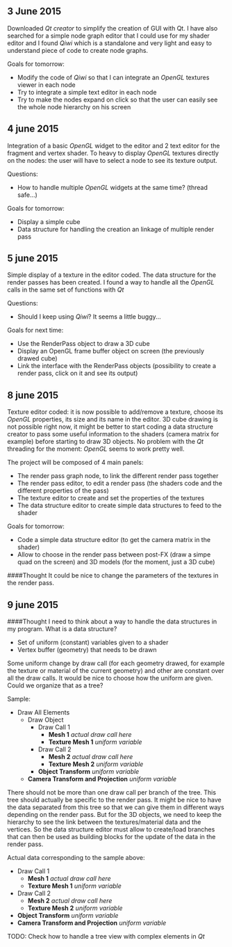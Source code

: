## 3 June 2015
Downloaded _Qt creator_ to simplify the creation of GUI with Qt.
I have also searched for a simple node graph editor that I could use for my shader editor and I found _Qiwi_ which is a standalone and very light and easy to understand piece of code to create node graphs.

Goals for tomorrow:
- Modify the code of _Qiwi_ so that I can integrate an _OpenGL_ textures viewer in each node
- Try to integrate a simple text editor in each node
- Try to make the nodes expand on click so that the user can easily see the whole node hierarchy on his screen

## 4 june 2015
Integration of a basic _OpenGL_ widget to the editor and 2 text editor for the fragment and vertex shader.
To heavy to display _OpenGL_ textures directly on the nodes: the user will have to select a node to see its texture output.

Questions:
- How to handle multiple _OpenGL_ widgets at the same time? (thread safe...)

Goals for tomorrow:
- Display a simple cube
- Data structure for handling the creation an linkage of multiple render pass

## 5 june 2015
Simple display of a texture in the editor coded.
The data structure for the render passes has been created.
I found a way to handle all the _OpenGL_ calls in the same set of functions with _Qt_

Questions:
- Should I keep using _Qiwi_? It seems a little buggy...

Goals for next time:
- Use the RenderPass object to draw a 3D cube
- Display an OpenGL frame buffer object on screen (the previously drawed cube)
- Link the interface with the RenderPass objects (possibility to create a render pass, click on it and see its output)

## 8 june 2015
Texture editor coded: it is now possible to add/remove a texture, choose its _OpenGL_ properties, its size and its name in the editor.
3D cube drawing is not possible right now, it might be better to start coding a data structure creator to pass some useful information to the shaders (camera matrix for example) before starting to draw 3D objects.
No problem with the _Qt_ threading for the moment: _OpenGL_ seems to work pretty well.

The project will be composed of 4 main panels:
- The render pass graph node, to link the different render pass together
- The render pass editor, to edit a render pass (the shaders code and the different properties of the pass)
- The texture editor to create and set the properties of the textures
- The data structure editor to create simple data structures to feed to the shader

Goals for tomorrow:
- Code a simple data structure editor (to get the camera matrix in the shader)
- Allow to choose in the render pass between post-FX (draw a simpe quad on the screen) and 3D models (for the moment, just a 3D cube)

####Thought
It could be nice to change the parameters of the textures in the render pass.

## 9 june 2015

####Thought
I need to think about a way to handle the data structures in my program.
What is a data structure?
- Set of uniform (constant) variables given to a shader
- Vertex buffer (geometry) that needs to be drawn

Some uniform change by draw call (for each geometry drawed, for example the texture or material of the current geometry) and other are constant over all the draw calls.
It would be nice to choose how the uniform are given.
Could we organize that as a tree?

Sample:
- Draw All Elements
  - Draw Object
    - Draw Call 1
      - **Mesh 1** _actual draw call here_
      - **Texture Mesh 1** _uniform variable_
    - Draw Call 2
      - **Mesh 2** _actual draw call here_
      - **Texture Mesh 2** _uniform variable_
    - **Object Transform** _uniform variable_
  - **Camera Transform and Projection** _uniform variable_

There should not be more than one draw call per branch of the tree.
This tree should actually be specific to the render pass.
It might be nice to have the data separated from this tree so that we can give them in different ways depending on the render pass. But for the 3D objects, we need to keep the hierarchy to see the link between the textures/material data and the vertices.
So the data structure editor must allow to create/load branches that can then be used as building blocks for the update of the data in the render pass.

Actual data corresponding to the sample above:
- Draw Call 1
  - **Mesh 1** _actual draw call here_
  - **Texture Mesh 1** _uniform variable_
- Draw Call 2
  - **Mesh 2** _actual draw call here_
  - **Texture Mesh 2** _uniform variable_
- **Object Transform** _uniform variable_
- **Camera Transform and Projection** _uniform variable_

TODO: Check how to handle a tree view with complex elements in _Qt_
